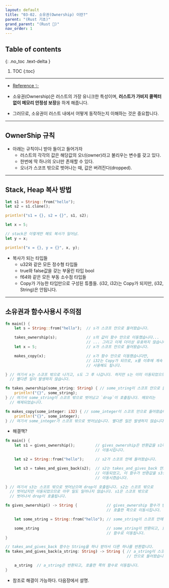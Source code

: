 ```yaml
---
layout: default
title: "03-02. 소유권(Ownership) 이란?"
parent: "(Rust 기초)"
grand_parent: "(Rust 🦀)"
nav_order: 1
---
```


## Table of contents
{: .no_toc .text-delta }

1. TOC
{:toc}

---

* [Reference ✨](https://rinthel.github.io/rust-lang-book-ko/ch04-00-understanding-ownership.html)

* 소유권(Ownership)은 러스트의 가장 유니크한 특성이며, **러스트가 가비지 콜렉터 없이 메모리 안정성 보장**을 하게 해줍니다. 
* 그러므로, 소유권이 러스트 내에서 어떻게 동작하는지 이해하는 것은 중요합니다. 

---

## OwnerShip 규칙

* 아래는 규칙이니 받아 들이고 들어가자
    * 러스트의 각각의 값은 해당값의 오너(owner)라고 불리우는 변수를 갖고 있다.
    * 한번에 딱 하나의 오너만 존재할 수 있다.
    * 오너가 스코프 밖으로 벗어나는 때, 값은 버려진다(dropped).

---

## Stack, Heap 복사 방법

```rust
let s1 = String::from("hello");
let s2 = s1.clone();

println!("s1 = {}, s2 = {}", s1, s2);
```

```rust
let x = 5;

// stack은 이렇게만 해도 복사가 일어남.
let y = x;

println!("x = {}, y = {}", x, y);
```

* 복사가 되는 타입들
    * u32와 같은 모든 정수형 타입들
    * true와 false값을 갖는 부울린 타입 bool
    * f64와 같은 모든 부동 소수점 타입들
    * Copy가 가능한 타입만으로 구성된 튜플들. (i32, i32)는 Copy가 되지만, (i32, String)은 안됩니다.

---

## 소유권과 함수사용시 주의점

```rust
fn main() {
    let s = String::from("hello");  // s가 스코프 안으로 들어왔습니다.

    takes_ownership(s);             // s의 값이 함수 안으로 이동했습니다...
                                    // ... 그리고 이제 더이상 유효하지 않습니다.
    let x = 5;                      // x가 스코프 안으로 들어왔습니다.

    makes_copy(x);                  // x가 함수 안으로 이동했습니다만,
                                    // i32는 Copy가 되므로, x를 이후에 계속
                                    // 사용해도 됩니다.

} // 여기서 x는 스코프 밖으로 나가고, s도 그 후 나갑니다. 하지만 s는 이미 이동되었으므로,
  // 별다른 일이 발생하지 않습니다.

fn takes_ownership(some_string: String) { // some_string이 스코프 안으로 들어왔습니다.
    println!("{}", some_string);
} // 여기서 some_string이 스코프 밖으로 벗어났고 `drop`이 호출됩니다. 메모리는
  // 해제되었습니다.

fn makes_copy(some_integer: i32) { // some_integer이 스코프 안으로 들어왔습니다.
    println!("{}", some_integer);
} // 여기서 some_integer가 스코프 밖으로 벗어났습니다. 별다른 일은 발생하지 않습니다.
```

* 해결책?

```rust
fn main() {
    let s1 = gives_ownership();         // gives_ownership은 반환값을 s1에게
                                        // 이동시킵니다.

    let s2 = String::from("hello");     // s2가 스코프 안에 들어왔습니다.

    let s3 = takes_and_gives_back(s2);  // s2는 takes_and_gives_back 안으로
                                        // 이동되었고, 이 함수가 반환값을 s3으로도
                                        // 이동시켰습니다.

} // 여기서 s3는 스코프 밖으로 벗어났으며 drop이 호출됩니다. s2는 스코프 밖으로
  // 벗어났지만 이동되었으므로 아무 일도 일어나지 않습니다. s1은 스코프 밖으로
  // 벗어나서 drop이 호출됩니다.

fn gives_ownership() -> String {             // gives_ownership 함수가 반환 값을
                                             // 호출한 쪽으로 이동시킵니다.

    let some_string = String::from("hello"); // some_string이 스코프 안에 들어왔습니다.

    some_string                              // some_string이 반환되고, 호출한 쪽의
                                             // 함수로 이동됩니다.
}

// takes_and_gives_back 함수는 String을 하나 받아서 다른 하나를 반환합니다.
fn takes_and_gives_back(a_string: String) -> String { // a_string이 스코프
                                                      // 안으로 들어왔습니다.

    a_string  // a_string은 반환되고, 호출한 쪽의 함수로 이동됩니다.
}
```

* 참조로 해결이 가능하다. 다음장에서 설명.